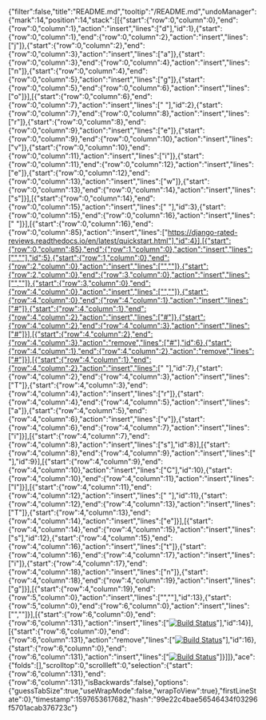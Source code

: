 {"filter":false,"title":"README.md","tooltip":"/README.md","undoManager":{"mark":14,"position":14,"stack":[[{"start":{"row":0,"column":0},"end":{"row":0,"column":1},"action":"insert","lines":["d"],"id":1},{"start":{"row":0,"column":1},"end":{"row":0,"column":2},"action":"insert","lines":["j"]},{"start":{"row":0,"column":2},"end":{"row":0,"column":3},"action":"insert","lines":["a"]},{"start":{"row":0,"column":3},"end":{"row":0,"column":4},"action":"insert","lines":["n"]},{"start":{"row":0,"column":4},"end":{"row":0,"column":5},"action":"insert","lines":["g"]},{"start":{"row":0,"column":5},"end":{"row":0,"column":6},"action":"insert","lines":["o"]}],[{"start":{"row":0,"column":6},"end":{"row":0,"column":7},"action":"insert","lines":[" "],"id":2},{"start":{"row":0,"column":7},"end":{"row":0,"column":8},"action":"insert","lines":["r"]},{"start":{"row":0,"column":8},"end":{"row":0,"column":9},"action":"insert","lines":["e"]},{"start":{"row":0,"column":9},"end":{"row":0,"column":10},"action":"insert","lines":["v"]},{"start":{"row":0,"column":10},"end":{"row":0,"column":11},"action":"insert","lines":["i"]},{"start":{"row":0,"column":11},"end":{"row":0,"column":12},"action":"insert","lines":["e"]},{"start":{"row":0,"column":12},"end":{"row":0,"column":13},"action":"insert","lines":["w"]},{"start":{"row":0,"column":13},"end":{"row":0,"column":14},"action":"insert","lines":["s"]}],[{"start":{"row":0,"column":14},"end":{"row":0,"column":15},"action":"insert","lines":[" "],"id":3},{"start":{"row":0,"column":15},"end":{"row":0,"column":16},"action":"insert","lines":[" "]}],[{"start":{"row":0,"column":16},"end":{"row":0,"column":85},"action":"insert","lines":["https://django-rated-reviews.readthedocs.io/en/latest/quickstart.html"],"id":4}],[{"start":{"row":0,"column":85},"end":{"row":1,"column":0},"action":"insert","lines":["",""],"id":5},{"start":{"row":1,"column":0},"end":{"row":2,"column":0},"action":"insert","lines":["",""]},{"start":{"row":2,"column":0},"end":{"row":3,"column":0},"action":"insert","lines":["",""]},{"start":{"row":3,"column":0},"end":{"row":4,"column":0},"action":"insert","lines":["",""]},{"start":{"row":4,"column":0},"end":{"row":4,"column":1},"action":"insert","lines":["#"]},{"start":{"row":4,"column":1},"end":{"row":4,"column":2},"action":"insert","lines":["#"]},{"start":{"row":4,"column":2},"end":{"row":4,"column":3},"action":"insert","lines":["#"]}],[{"start":{"row":4,"column":2},"end":{"row":4,"column":3},"action":"remove","lines":["#"],"id":6},{"start":{"row":4,"column":1},"end":{"row":4,"column":2},"action":"remove","lines":["#"]}],[{"start":{"row":4,"column":1},"end":{"row":4,"column":2},"action":"insert","lines":[" "],"id":7},{"start":{"row":4,"column":2},"end":{"row":4,"column":3},"action":"insert","lines":["T"]},{"start":{"row":4,"column":3},"end":{"row":4,"column":4},"action":"insert","lines":["r"]},{"start":{"row":4,"column":4},"end":{"row":4,"column":5},"action":"insert","lines":["a"]},{"start":{"row":4,"column":5},"end":{"row":4,"column":6},"action":"insert","lines":["v"]},{"start":{"row":4,"column":6},"end":{"row":4,"column":7},"action":"insert","lines":["i"]}],[{"start":{"row":4,"column":7},"end":{"row":4,"column":8},"action":"insert","lines":["s"],"id":8}],[{"start":{"row":4,"column":8},"end":{"row":4,"column":9},"action":"insert","lines":[" "],"id":9}],[{"start":{"row":4,"column":9},"end":{"row":4,"column":10},"action":"insert","lines":["C"],"id":10},{"start":{"row":4,"column":10},"end":{"row":4,"column":11},"action":"insert","lines":["I"]}],[{"start":{"row":4,"column":11},"end":{"row":4,"column":12},"action":"insert","lines":[" "],"id":11},{"start":{"row":4,"column":12},"end":{"row":4,"column":13},"action":"insert","lines":["T"]},{"start":{"row":4,"column":13},"end":{"row":4,"column":14},"action":"insert","lines":["e"]}],[{"start":{"row":4,"column":14},"end":{"row":4,"column":15},"action":"insert","lines":["s"],"id":12},{"start":{"row":4,"column":15},"end":{"row":4,"column":16},"action":"insert","lines":["t"]},{"start":{"row":4,"column":16},"end":{"row":4,"column":17},"action":"insert","lines":["i"]},{"start":{"row":4,"column":17},"end":{"row":4,"column":18},"action":"insert","lines":["n"]},{"start":{"row":4,"column":18},"end":{"row":4,"column":19},"action":"insert","lines":["g"]}],[{"start":{"row":4,"column":19},"end":{"row":5,"column":0},"action":"insert","lines":["",""],"id":13},{"start":{"row":5,"column":0},"end":{"row":6,"column":0},"action":"insert","lines":["",""]}],[{"start":{"row":6,"column":0},"end":{"row":6,"column":131},"action":"insert","lines":["[![Build Status](https://travis-ci.org/chrismurray1980/GymStuff.svg?branch=master)](https://travis-ci.org/chrismurray1980/GymStuff)"],"id":14}],[{"start":{"row":6,"column":0},"end":{"row":6,"column":131},"action":"remove","lines":["[![Build Status](https://travis-ci.org/chrismurray1980/GymStuff.svg?branch=master)](https://travis-ci.org/chrismurray1980/GymStuff)"],"id":16},{"start":{"row":6,"column":0},"end":{"row":6,"column":131},"action":"insert","lines":["[![Build Status](https://travis-ci.org/chrismurray1980/GymStuff.svg?branch=master)](https://travis-ci.org/chrismurray1980/GymStuff)"]}]]},"ace":{"folds":[],"scrolltop":0,"scrollleft":0,"selection":{"start":{"row":6,"column":131},"end":{"row":6,"column":131},"isBackwards":false},"options":{"guessTabSize":true,"useWrapMode":false,"wrapToView":true},"firstLineState":0},"timestamp":1597653617682,"hash":"99e22c4bae56546434f03296f5701acab376723c"}